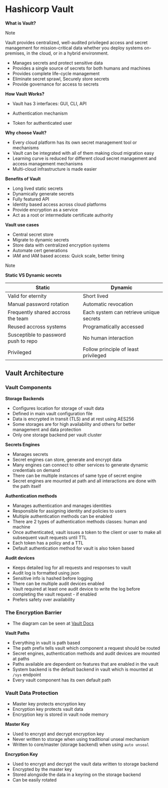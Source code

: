 # Hashicorp Vault

**What is Vault?**
> [!NOTE]
> Vault provides centralized, well-audited privileged access and secret management for mission-critical data whether you deploy systems on-premises, in the cloud, or in a hybrid environment.

- Manages secrets and protect sensitive data
- Provides a single source of secrets for both humans and machines
- Provides complete life-cycle management
- Eliminate secret sprawl, Securely store secrets
- Provide governance for access to secrets

**How Vault Works?**
- Vault has 3 interfaces: GUI, CLI, API

- Authentication mechanism
- Token for authenticated user

**Why choose Vault?**
- Every cloud platform has its own secret management tool or mechanisms
- Vault can be integrated with all of them making cloud migration easy 
- Learning curve is reduced for different cloud secret management and access management mechanisms
- Multi-cloud infrastructure is made easier

**Benefits of Vault**
- Long lived static secrets
- Dynamically generate secrets
- Fully featured API
- Identity based access across cloud platforms
- Provide encryption as a service
- Act as a root or intermediate certificate authority

**Vault use cases**
- Central secret store
- Migrate to dynamic secrets
- Store data with centralized encryption systems
- Automate cert generations
- IAM and IAM based access: Quick scale, better timing

> [!NOTE]
> **Static VS Dynamic secrets**
>
> | Static | Dynamic |
> | -------| ------- |
> | Valid for eternity | Short lived |
> | Manual password rotation | Automatic revocation |
> | Frequently shared accross the team | Each system can retrieve unique secrets |
> | Reused accross systems | Programatically accessed |
> | Susceptible to password push to repo | No human interaction |
> | Privileged | Follow principle of least privileged |


## Vault Architecture
### Vault Components
**Storage Backends**
- Configures location for storage of vault data
- Defined in main vault configuration file
- Data is encrypted in transit (TLS) and at rest using AES256
- Some storages are for high availability and others for better management and data protection
- Only one storage backend per vault cluster

**Secrets Engines**
- Manages secrets
- Secret engines can store, generate and encrypt data
- Many engines can connect to other services to generate dynamic credentials on demand
- There can be multiple instances of same type of secret engine
- Secret engines are mounted at path and all interactions are done with the path itself

**Authentication methods**
- Manages authentication and manages identities
- Responsible for assigning identity and policies to users
- Multiple authentication methods can be enabled 
- There are 2 types of authentication methods classes: human and machine
- Once authenticated, vault issues a token to the client or user to make all subsequent vault requests until TTL
- Each token has a policy and a TTL
- Default authentication method for vault is also token based

**Audit devices**
- Keeps detailed log for all requests and responses to vault
- Audit log is formatted using json
- Sensitive info is hashed before logging
- There can be multiple audit devices enabled
- Vault required at least one audit device to write the log before completing the vault request - if enabled
- Prefers safety over availability

### The Encryption Barrier
- The diagram can be seen at [Vault Docs](https://developer.hashicorp.com/vault/docs/about-vault/how-vault-works#the-encryption-barrier)

**Vault Paths**
- Everything in vault is path based
- The path prefix tells vault which component a request should be routed
- Secret engines, authentication methods and audit devices are mounted at paths
- Paths available are dependent on features that are enabled in the vault
- System backend is the default backend in vault which is mounted at `/sys` endpoint
- Every vault component has its own default path

### Vault Data Protection
- Master key protects encryption key
- Encryption key protects vault data
- Encryption key is stored in vault node memory

**Master Key**
- Used to encrypt and decrypt encryption key
- Never written to storage when using traditional unseal mechanism
- Written to core/master (storage backend) when using `auto unseal`

**Encryption Key**
- Used to encrypt and decrypt the vault data written to storage backend
- Encrypted by the master key
- Stored alongside the data in a keyring on the storage backend
- Can be easily rotated

<!-- --- Authentication generates a token for access for a ttl, once token is issued it is used for authentication until it is expired, permissions or the scope of token is also associated with the token -->
